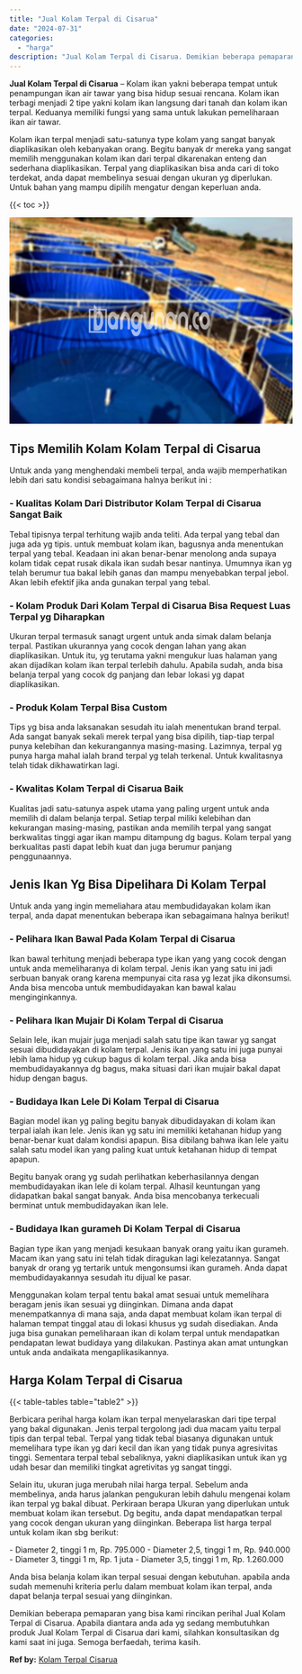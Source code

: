 ```yaml
---
title: "Jual Kolam Terpal di Cisarua"
date: "2024-07-31"
categories: 
  - "harga"
description: "Jual Kolam Terpal di Cisarua. Demikian beberapa pemaparan yang bisa kami rincikan perihal Jual Kolam Terpal di Cisarua. Apabila diantara anda ada yg sedang m..."
---
```


**Jual Kolam Terpal di Cisarua** – Kolam ikan yakni beberapa tempat untuk penampungan ikan air tawar yang bisa hidup sesuai rencana. Kolam ikan terbagi menjadi 2 tipe yakni kolam ikan langsung dari tanah dan kolam ikan terpal. Keduanya memiliki fungsi yang sama untuk lakukan pemeliharaan ikan air tawar.

Kolam ikan terpal menjadi satu-satunya type kolam yang sangat banyak diaplikasikan oleh kebanyakan orang. Begitu banyak dr mereka yang sangat memilih menggunakan kolam ikan dari terpal dikarenakan enteng dan sederhana diaplikasikan. Terpal yang diaplikasikan bisa anda cari di toko terdekat, anda dapat membelinya sesuai dengan ukuran yg diperlukan. Untuk bahan yang mampu dipilih mengatur dengan keperluan anda.

{{< toc >}}

![Jual Kolam Terpal di Cisarua](/images/jual-kolam-terpal-02.png)

## Tips Memilih Kolam Kolam Terpal di Cisarua

Untuk anda yang menghendaki membeli terpal, anda wajib memperhatikan lebih dari satu kondisi sebagaimana halnya berikut ini :

### \- Kualitas Kolam Dari Distributor Kolam Terpal di Cisarua Sangat Baik

Tebal tipisnya terpal terhitung wajib anda teliti. Ada terpal yang tebal dan juga ada yg tipis. untuk membuat kolam ikan, bagusnya anda menentukan terpal yang tebal. Keadaan ini akan benar-benar menolong anda supaya kolam tidak cepat rusak dikala ikan sudah besar nantinya. Umumnya ikan yg telah berumur tua bakal lebih ganas dan mampu menyebabkan terpal jebol. Akan lebih efektif jika anda gunakan terpal yang tebal.

### \- Kolam Produk Dari Kolam Terpal di Cisarua Bisa Request Luas Terpal yg Diharapkan

Ukuran terpal termasuk sanagt urgent untuk anda simak dalam belanja terpal. Pastikan ukurannya yang cocok dengan lahan yang akan diaplikasikan. Untuk itu, yg terutama yakni mengukur luas halaman yang akan dijadikan kolam ikan terpal terlebih dahulu. Apabila sudah, anda bisa belanja terpal yang cocok dg panjang dan lebar lokasi yg dapat diaplikasikan.

### \- Produk Kolam Terpal Bisa Custom

Tips yg bisa anda laksanakan sesudah itu ialah menentukan brand terpal. Ada sangat banyak sekali merek terpal yang bisa dipilih, tiap-tiap terpal punya kelebihan dan kekurangannya masing-masing. Lazimnya, terpal yg punya harga mahal ialah brand terpal yg telah terkenal. Untuk kwalitasnya telah tidak dikhawatirkan lagi.

### \- Kwalitas Kolam Terpal di Cisarua Baik

Kualitas jadi satu-satunya aspek utama yang paling urgent untuk anda memilih di dalam belanja terpal. Setiap terpal miliki kelebihan dan kekurangan masing-masing, pastikan anda memilih terpal yang sangat berkwalitas tinggi agar ikan mampu ditampung dg bagus. Kolam terpal yang berkualitas pasti dapat lebih kuat dan juga berumur panjang penggunaannya.

## Jenis Ikan Yg Bisa Dipelihara Di Kolam Terpal

Untuk anda yang ingin memeliahara atau membudidayakan kolam ikan terpal, anda dapat menentukan beberapa ikan sebagaimana halnya berikut!

### \- Pelihara Ikan Bawal Pada Kolam Terpal di Cisarua

Ikan bawal terhitung menjadi beberapa type ikan yang yang cocok dengan untuk anda memeliharanya di kolam terpal. Jenis ikan yang satu ini jadi serbuan banyak orang karena mempunyai cita rasa yg lezat jika dikonsumsi. Anda bisa mencoba untuk membudidayakan kan bawal kalau menginginkannya.

### \- Pelihara Ikan Mujair Di Kolam Terpal di Cisarua

Selain lele, ikan mujair juga menjadi salah satu tipe ikan tawar yg sangat sesuai dibudidayakan di kolam terpal. Jenis ikan yang satu ini juga punyai lebih lama hidup yg cukup bagus di kolam terpal. Jika anda bisa membudidayakannya dg bagus, maka situasi dari ikan mujair bakal dapat hidup dengan bagus.

### \- Budidaya Ikan Lele Di Kolam Terpal di Cisarua

Bagian model ikan yg paling begitu banyak dibudidayakan di kolam ikan terpal ialah ikan lele. Jenis ikan yg satu ini memiliki ketahanan hidup yang benar-benar kuat dalam kondisi apapun. Bisa dibilang bahwa ikan lele yaitu salah satu model ikan yang paling kuat untuk ketahanan hidup di tempat apapun.

Begitu banyak orang yg sudah perlihatkan keberhasilannya dengan membudidayakan ikan lele di kolam terpal. Alhasil keuntungan yang didapatkan bakal sangat banyak. Anda bisa mencobanya terkecuali berminat untuk membudidayakan ikan lele.

### \- Budidaya Ikan gurameh Di Kolam Terpal di Cisarua

Bagian type ikan yang menjadi kesukaan banyak orang yaitu ikan gurameh. Macam ikan yang satu ini telah tidak diragukan lagi kelezatannya. Sangat banyak dr orang yg tertarik untuk mengonsumsi ikan gurameh. Anda dapat membudidayakannya sesudah itu dijual ke pasar.

Menggunakan kolam terpal tentu bakal amat sesuai untuk memelihara beragam jenis ikan sesuai yg diinginkan. Dimana anda dapat menempatkannya di mana saja, anda dapat membuat kolam ikan terpal di halaman tempat tinggal atau di lokasi khusus yg sudah disediakan. Anda juga bisa gunakan pemeliharaan ikan di kolam terpal untuk mendapatkan pendapatan lewat budidaya yang dilakukan. Pastinya akan amat untungkan untuk anda andaikata mengaplikasikannya.

## Harga Kolam Terpal di Cisarua

{{< table-tables table="table2" >}}

Berbicara perihal harga kolam ikan terpal menyelaraskan dari tipe terpal yang bakal digunakan. Jenis terpal tergolong jadi dua macam yaitu terpal tipis dan terpal tebal. Terpal yang tidak tebal biasanya digunakan untuk memelihara type ikan yg dari kecil dan ikan yang tidak punya agresivitas tinggi. Sementara terpal tebal sebaliknya, yakni diaplikasikan untuk ikan yg udah besar dan memiliki tingkat agretivitas yg sangat tinggi.

Selain itu, ukuran juga merubah nilai harga terpal. Sebelum anda membelinya, anda harus jalankan pengukuran lebih dahulu mengenai kolam ikan terpal yg bakal dibuat. Perkiraan berapa Ukuran yang diperlukan untuk membuat kolam ikan tersebut. Dg begitu, anda dapat mendapatkan terpal yang cocok dengan ukuran yang diinginkan. Beberapa list harga terpal untuk kolam ikan sbg berikut:

\- Diameter 2, tinggi 1 m, Rp. 795.000 - Diameter 2,5, tinggi 1 m, Rp. 940.000 - Diameter 3, tinggi 1 m, Rp. 1 juta - Diameter 3,5, tinggi 1 m, Rp. 1.260.000

Anda bisa belanja kolam ikan terpal sesuai dengan kebutuhan. apabila anda sudah memenuhi kriteria perlu dalam membuat kolam ikan terpal, anda dapat belanja terpal sesuai yang diinginkan.

Demikian beberapa pemaparan yang bisa kami rincikan perihal Jual Kolam Terpal di Cisarua. Apabila diantara anda ada yg sedang membutuhkan produk Jual Kolam Terpal di Cisarua dari kami, silahkan konsultasikan dg kami saat ini juga. Semoga berfaedah, terima kasih.

**Ref by:** [Kolam Terpal Cisarua](https://id.wikipedia.org/wiki/Kolam)
